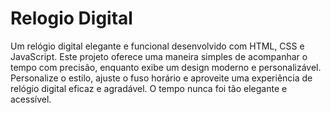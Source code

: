 # Relogio Digital
Um relógio digital elegante e funcional desenvolvido com HTML, CSS e JavaScript. Este projeto oferece uma maneira simples de acompanhar o tempo com precisão, enquanto exibe um design moderno e personalizável. Personalize o estilo, ajuste o fuso horário e aproveite uma experiência de relógio digital eficaz e agradável. O tempo nunca foi tão elegante e acessível.
